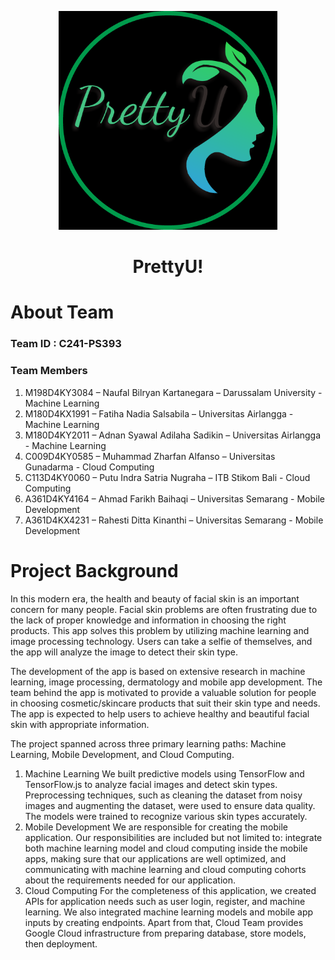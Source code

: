 <p align="center">
  <img width="350" src="https://github.com/PrettyU-Skin-Health-Solutions/.github/blob/main/profile/logo.png">
</p>
<h1 align="center">
PrettyU!
</h1>

# About Team

### Team ID : C241-PS393

### Team Members

1. M198D4KY3084 – Naufal Bilryan Kartanegara – Darussalam University - Machine Learning
2. M180D4KX1991 – Fatiha Nadia Salsabila – Universitas Airlangga - Machine Learning
3. M180D4KY2011 – Adnan Syawal Adilaha Sadikin – Universitas Airlangga - Machine Learning
4. C009D4KY0585 – Muhammad Zharfan Alfanso – Universitas Gunadarma - Cloud Computing
5. C113D4KY0060 – Putu Indra Satria Nugraha – ITB Stikom Bali - Cloud Computing
6. A361D4KY4164 – Ahmad Farikh Baihaqi – Universitas Semarang - Mobile Development
7. A361D4KX4231 – Rahesti Ditta Kinanthi – Universitas Semarang - Mobile Development

# **Project Background** 

In this modern era, the health and beauty of facial skin is an important concern for many people. Facial skin problems are often frustrating due to the lack of proper knowledge and information in choosing the right products. This app solves this problem by utilizing machine learning and image processing technology. Users can take a selfie of themselves, and the app will analyze the image to detect their skin type. 

The development of the app is based on extensive research in machine learning, image processing, dermatology and mobile app development. The team behind the app is motivated to provide a valuable solution for people in choosing cosmetic/skincare products that suit their skin type and needs. The app is expected to help users to achieve healthy and beautiful facial skin with appropriate information.

The project spanned across three primary learning paths: Machine Learning, Mobile Development, and Cloud Computing.
1. Machine Learning
We built predictive models using TensorFlow and TensorFlow.js to analyze facial images and detect skin types. Preprocessing techniques, such as cleaning the dataset from noisy images and augmenting the dataset, were used to ensure data quality. The models were trained to recognize various skin types accurately.
2. Mobile Development
We are responsible for creating the mobile application. Our responsibilities are included but not limited to: integrate both machine learning model and cloud computing inside the mobile apps, making sure that our applications are well optimized, and communicating with machine learning and cloud computing cohorts about the requirements needed for our application.
3. Cloud Computing
For the completeness of this application, we created APIs for application needs such as user login, register, and machine learning. We also integrated machine learning models and mobile app inputs by creating endpoints. Apart from that, Cloud Team provides Google Cloud infrastructure from preparing database, store models, then deployment.


<br>
